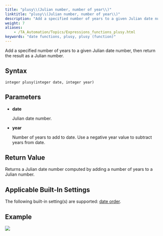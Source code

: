 ```yaml
--- 
title: "plusy\\(Julian number, number of year\\)"
linktitle: "plusy\\(Julian number, number of year\\)"
description: "Add a specified number of years to a given Julian date number, then return the result as a Julian number."
weight: 7
aliases: 
    - /TA_Automation/Topics/Expressions_functions_plusy.html
keywords: "date functions, plusy, plusy (function)"
---
```


Add a specified number of years to a given Julian date number, then return the result as a Julian number.

## Syntax

`integer plusy(integer date, integer year)`

## Parameters

-   **date**

    Julian date number.

-   **year**

    Number of years to add to date. Use a negative year value to subtract years from date.


## Return Value

Returns a Julian date number computed by adding a number of years to a Julian number.

## Applicable Built-In Settings

The following built-in setting\(s\) are supported: [date order](/automation-guide/action-based-testing-language/built-in-settings/date-time-settings/date-order).

## Example

![](/images/TA_Automation/Images/automationguide_datefunction8.PNG)




